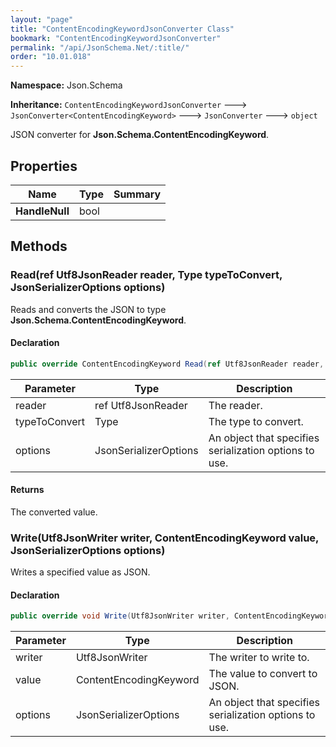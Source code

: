 ```yaml
---
layout: "page"
title: "ContentEncodingKeywordJsonConverter Class"
bookmark: "ContentEncodingKeywordJsonConverter"
permalink: "/api/JsonSchema.Net/:title/"
order: "10.01.018"
---
```

**Namespace:** Json.Schema

**Inheritance:**
`ContentEncodingKeywordJsonConverter`
 🡒 
`JsonConverter<ContentEncodingKeyword>`
 🡒 
`JsonConverter`
 🡒 
`object`

JSON converter for **Json.Schema.ContentEncodingKeyword**.

## Properties

| Name | Type | Summary |
|---|---|---|
| **HandleNull** | bool |  |

## Methods

### Read(ref Utf8JsonReader reader, Type typeToConvert, JsonSerializerOptions options)

Reads and converts the JSON to type **Json.Schema.ContentEncodingKeyword**.

#### Declaration

```c#
public override ContentEncodingKeyword Read(ref Utf8JsonReader reader, Type typeToConvert, JsonSerializerOptions options)
```

| Parameter | Type | Description |
|---|---|---|
| reader | ref Utf8JsonReader | The reader. |
| typeToConvert | Type | The type to convert. |
| options | JsonSerializerOptions | An object that specifies serialization options to use. |


#### Returns

The converted value.

### Write(Utf8JsonWriter writer, ContentEncodingKeyword value, JsonSerializerOptions options)

Writes a specified value as JSON.

#### Declaration

```c#
public override void Write(Utf8JsonWriter writer, ContentEncodingKeyword value, JsonSerializerOptions options)
```

| Parameter | Type | Description |
|---|---|---|
| writer | Utf8JsonWriter | The writer to write to. |
| value | ContentEncodingKeyword | The value to convert to JSON. |
| options | JsonSerializerOptions | An object that specifies serialization options to use. |


